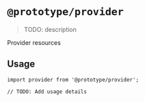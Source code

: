 # `@prototype/provider`

> TODO: description

Provider resources

## Usage

```
import provider from '@prototype/provider';

// TODO: Add usage details
```

